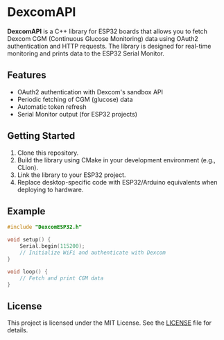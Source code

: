 # DexcomAPI

**DexcomAPI** is a C++ library for ESP32 boards that allows you to fetch Dexcom CGM (Continuous Glucose Monitoring) data using OAuth2 authentication and HTTP requests. The library is designed for real-time monitoring and prints data to the ESP32 Serial Monitor.

## Features

- OAuth2 authentication with Dexcom's sandbox API
- Periodic fetching of CGM (glucose) data
- Automatic token refresh
- Serial Monitor output (for ESP32 projects)

## Getting Started

1. Clone this repository.
2. Build the library using CMake in your development environment (e.g., CLion).
3. Link the library to your ESP32 project.
4. Replace desktop-specific code with ESP32/Arduino equivalents when deploying to hardware.

## Example

```cpp
#include "DexcomESP32.h"

void setup() {
    Serial.begin(115200);
    // Initialize WiFi and authenticate with Dexcom
}

void loop() {
    // Fetch and print CGM data
}

```
## License
This project is licensed under the MIT License. See the [LICENSE](LICENSE) file for details.